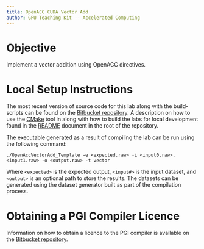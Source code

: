 ```yaml
---
title: OpenACC CUDA Vector Add
author: GPU Teaching Kit -- Accelerated Computing
---
```


# Objective

Implement a vector addition using OpenACC directives.

# Local Setup Instructions

The most recent version of source code for this lab along with the build-scripts can be found on the [Bitbucket repository](LINKTOLAB). A description on how to use the [CMake](https://cmake.org/) tool in along with how to build the labs for local development found in the [README](LINKTOREADME) document in the root of the repository.

The executable generated as a result of compiling the lab can be run using the following command:

~~~
./OpenAccVectorAdd_Template -e <expected.raw> -i <input0.raw>,<input1.raw> -o <output.raw> -t vector
~~~

Where `<expected>` is the expected output, `<input#>` is the input dataset, and `<output>` is an optional path to store the results. The datasets can be generated using the dataset generator built as part of the compilation process.

# Obtaining a PGI Compiler Licence

Information on how to obtain a licence to the PGI compiler is available on the [Bitbucket repository](https://bitbucket.org/hwuligans/gputeachingkit-labs/src/master/Module23/OpenACCVectorAdd/PGI_LICENCE_INFO.markdown).
